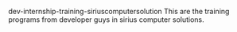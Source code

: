 dev-internship-training-siriuscomputersolution
This are the training programs from developer guys in sirius computer solutions.
